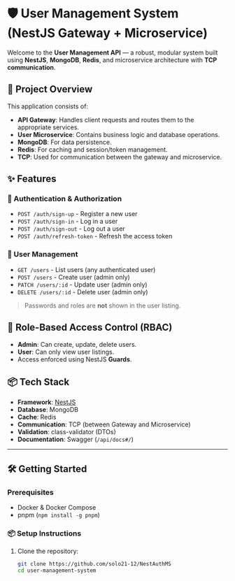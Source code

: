 # 🛡️ User Management System (NestJS Gateway + Microservice)

Welcome to the **User Management API** — a robust, modular system built using **NestJS**, **MongoDB**, **Redis**, and microservice architecture with **TCP communication**.

## 🚀 Project Overview

This application consists of:
- **API Gateway**: Handles client requests and routes them to the appropriate services.
- **User Microservice**: Contains business logic and database operations.
- **MongoDB**: For data persistence.
- **Redis**: For caching and session/token management.
- **TCP**: Used for communication between the gateway and microservice.

## ✨ Features

### 🔐 Authentication & Authorization
- `POST /auth/sign-up` - Register a new user
- `POST /auth/sign-in` - Log in a user
- `POST /auth/sign-out` - Log out a user
- `POST /auth/refresh-token` - Refresh the access token

### 👥 User Management
- `GET /users` - List users (any authenticated user)
- `POST /users` - Create user (admin only)
- `PATCH /users/:id` - Update user (admin only)
- `DELETE /users/:id` - Delete user (admin only)

> Passwords and roles are **not** shown in the user listing.

## 🧠 Role-Based Access Control (RBAC)
- **Admin**: Can create, update, delete users.
- **User**: Can only view user listings.
- Access enforced using NestJS **Guards**.

## 📦 Tech Stack

- **Framework**: [NestJS](https://nestjs.com/)
- **Database**: MongoDB
- **Cache**: Redis
- **Communication**: TCP (between Gateway and Microservice)
- **Validation**: class-validator (DTOs)
- **Documentation**: Swagger (`/api/docs#/`)

---

## 🛠️ Getting Started

### Prerequisites
- Docker & Docker Compose
- pnpm (`npm install -g pnpm`)

### 📦 Setup Instructions

1. Clone the repository:
   ```bash
   git clone https://github.com/solo21-12/NestAuthMS
   cd user-management-system
